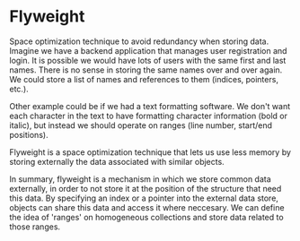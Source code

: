 # Flyweight
Space optimization technique to avoid redundancy when storing data. 
Imagine we have a backend application that manages user registration and login. It is possible we would have lots of users with the same first and last names. There is no sense in storing the same names over and over again. We could store a list of names and references to them (indices, pointers, etc.).

Other example could be if we had a text formatting software. We don't want each character in the text to have formatting character information (bold or italic), but instead we should operate on ranges (line number, start/end positions).

Flyweight is a space optimization technique that lets us use less memory by storing externally the data associated with similar objects.

In summary, flyweight is a mechanism in which we store common data externally, in order to not store it at the position of the structure that need this data. By specifying an index or a pointer into the external data store, objects can share this data and access it where neccesary. We can define the idea of 'ranges' on homogeneous collections and store data related to those ranges.